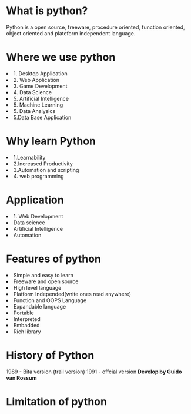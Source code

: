 <h1>What is python?</h1>
<p>Python is a open source, freeware, procedure oriented, function oriented, object oriented and plateform independent 
 language.</p>

<h1>Where we use python </h1>
<p1>
<li>1. Desktop Application </li>
<li>2. Web Application</li>
<li>3. Game Development</li>
<li>4. Data Science</li>
<li>5. Artificial Intelligence </li>
<li>5. Machine Learning</li>
<li>5. Data Analysics </li>
<li>5.Data Base Application </li>



</p1>

<h1>Why learn Python </h1>

<li>1.Learnability </li>
<li>2.Increased Productivity </li>
<li>3.Automation and scripting </li>
<li>4. web programming </li>

<h1>Application</h1>
<li>1. Web Development</li>
<li>Data science</li>
<li>Artificial Intelligence</li>
<li>Automation</li>

<h1>Features of python</h1>
<li>Simple and easy to learn </li>
<li> Freeware and open source</li>
<li>High level language</li>
<li>Platform Independed(write ones read anywhere)</li>
<li>Function and OOPS Language</li>
<li>Expandable language </li>
<li>Portable</li>
<li>Interpreted</li>
<li>Embadded</li>
<li>Rich library</li>

<h1>History of Python</h1>
1989 - Bita version (trail version)
1991 - offcial version
<b>Develop by Guido van Rossum</b>


<h1>Limitation of python</h1>

